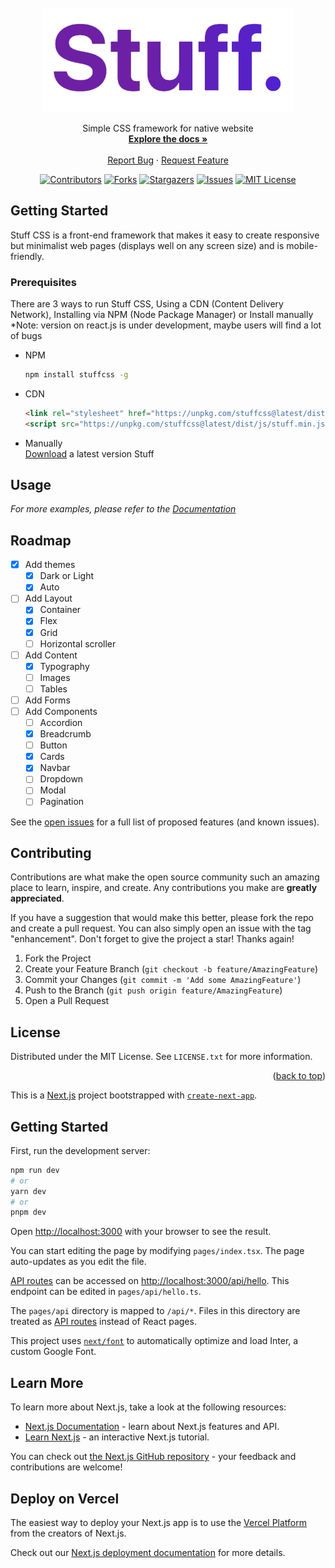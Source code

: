 <!-- PROJECT LOGO -->
<br />
<div align="center">
  <a href="https://github.com/fajarspace/stuff-css">
    <img src="https://github.com/fajarspace/Stuff-CSS/blob/master/src/static/img/stuff-transparent.png?raw=true" alt="Logo" width="400">
  </a>
  <!-- <h3 align="center">Stuff CSS</h3> -->
  <p align="center">
    Simple CSS framework for native website
    <br />
    <a href="https://stuffcss.netlify.app"><strong>Explore the docs »</strong></a>
    <br />
    <br />
    <a href="https://github.com/fajarspace/stuff-css/issues">Report Bug</a>
    ·
    <a href="https://github.com/fajarspace/stuff-css/issues">Request Feature</a>
  </p>

[![Contributors][contributors-shield]][contributors-url]
[![Forks][forks-shield]][forks-url]
[![Stargazers][stars-shield]][stars-url]
[![Issues][issues-shield]][issues-url]
[![MIT License][license-shield]][license-url]

</div>

<!-- GETTING STARTED -->
## Getting Started

Stuff CSS is a front-end framework that makes it easy to create responsive but minimalist web pages (displays well on any screen size) and is mobile-friendly.

### Prerequisites

There are 3 ways to run Stuff CSS, Using a CDN (Content Delivery Network), Installing via NPM (Node Package Manager) or Install manually
*Note: version on react.js is under development, maybe users will find a lot of bugs

* NPM
  ```sh
  npm install stuffcss -g
  ```
* CDN
  ```html
  <link rel="stylesheet" href="https://unpkg.com/stuffcss@latest/dist/css/stuff.min.css">
  <script src="https://unpkg.com/stuffcss@latest/dist/js/stuff.min.js"></script>
  ```
* Manually <br>
  [Download](https://stuffcss.netlify.app) a latest version Stuff 

<!-- USAGE EXAMPLES -->
## Usage

_For more examples, please refer to the [Documentation](https://example.com)_

<!-- ROADMAP -->
## Roadmap

- [x] Add themes
    - [x] Dark or Light
    - [x] Auto
- [ ] Add Layout
    - [x] Container
    - [x] Flex
    - [x] Grid
    - [ ] Horizontal scroller
- [ ] Add Content
    - [x] Typography
    - [ ] Images
    - [ ] Tables
- [ ] Add Forms
- [ ] Add Components
    - [ ] Accordion
    - [x] Breadcrumb
    - [ ] Button
    - [x] Cards
    - [x] Navbar
    - [ ] Dropdown
    - [ ] Modal
    - [ ] Pagination

See the [open issues](https://github.com/fajarspace/stuff-css/issues) for a full list of proposed features (and known issues).



<!-- CONTRIBUTING -->
## Contributing

Contributions are what make the open source community such an amazing place to learn, inspire, and create. Any contributions you make are **greatly appreciated**.

If you have a suggestion that would make this better, please fork the repo and create a pull request. You can also simply open an issue with the tag "enhancement".
Don't forget to give the project a star! Thanks again!

1. Fork the Project
2. Create your Feature Branch (`git checkout -b feature/AmazingFeature`)
3. Commit your Changes (`git commit -m 'Add some AmazingFeature'`)
4. Push to the Branch (`git push origin feature/AmazingFeature`)
5. Open a Pull Request



<!-- LICENSE -->
## License

Distributed under the MIT License. See `LICENSE.txt` for more information.

<p align="right">(<a href="#readme-top">back to top</a>)</p>


<!-- MARKDOWN LINKS & IMAGES -->
<!-- https://www.markdownguide.org/basic-syntax/#reference-style-links -->
[contributors-shield]: https://img.shields.io/github/contributors/fajarspace/stuff-css.svg?style=for-the-badge
[contributors-url]: https://github.com/fajarspace/stuff-css/graphs/contributors
[forks-shield]: https://img.shields.io/github/forks/fajarspace/stuff-css.svg?style=for-the-badge
[forks-url]: https://github.com/fajarspace/stuff-css/network/members
[stars-shield]: https://img.shields.io/github/stars/fajarspace/stuff-css.svg?style=for-the-badge
[stars-url]: https://github.com/fajarspace/stuff-css/stargazers
[issues-shield]: https://img.shields.io/github/issues/fajarspace/stuff-css.svg?style=for-the-badge
[issues-url]: https://github.com/fajarspace/stuff-css/issues
[license-shield]: https://img.shields.io/github/license/fajarspace/stuff-css.svg?style=for-the-badge
[license-url]: https://github.com/fajarspace/stuff-css/blob/master/LICENSE.txt
[linkedin-shield]: https://img.shields.io/badge/-LinkedIn-black.svg?style=for-the-badge&logo=linkedin&colorB=555
[linkedin-url]: https://linkedin.com/in/othneildrew
[product-screenshot]: images/screenshot.png
[Next.js]: https://img.shields.io/badge/next.js-000000?style=for-the-badge&logo=nextdotjs&logoColor=white
[Next-url]: https://nextjs.org/
[React.js]: https://img.shields.io/badge/React-20232A?style=for-the-badge&logo=react&logoColor=61DAFB
[React-url]: https://reactjs.org/
[Vue.js]: https://img.shields.io/badge/Vue.js-35495E?style=for-the-badge&logo=vuedotjs&logoColor=4FC08D
[Vue-url]: https://vuejs.org/
[Angular.io]: https://img.shields.io/badge/Angular-DD0031?style=for-the-badge&logo=angular&logoColor=white
[Angular-url]: https://angular.io/
[Svelte.dev]: https://img.shields.io/badge/Svelte-4A4A55?style=for-the-badge&logo=svelte&logoColor=FF3E00
[Svelte-url]: https://svelte.dev/
[Laravel.com]: https://img.shields.io/badge/Laravel-FF2D20?style=for-the-badge&logo=laravel&logoColor=white
[Laravel-url]: https://laravel.com
[Bootstrap.com]: https://img.shields.io/badge/Bootstrap-563D7C?style=for-the-badge&logo=bootstrap&logoColor=white
[Bootstrap-url]: https://getbootstrap.com
[JQuery.com]: https://img.shields.io/badge/jQuery-0769AD?style=for-the-badge&logo=jquery&logoColor=white
[JQuery-url]: https://jquery.com 

This is a [Next.js](https://nextjs.org/) project bootstrapped with [`create-next-app`](https://github.com/vercel/next.js/tree/canary/packages/create-next-app).

## Getting Started

First, run the development server:

```bash
npm run dev
# or
yarn dev
# or
pnpm dev
```

Open [http://localhost:3000](http://localhost:3000) with your browser to see the result.

You can start editing the page by modifying `pages/index.tsx`. The page auto-updates as you edit the file.

[API routes](https://nextjs.org/docs/api-routes/introduction) can be accessed on [http://localhost:3000/api/hello](http://localhost:3000/api/hello). This endpoint can be edited in `pages/api/hello.ts`.

The `pages/api` directory is mapped to `/api/*`. Files in this directory are treated as [API routes](https://nextjs.org/docs/api-routes/introduction) instead of React pages.

This project uses [`next/font`](https://nextjs.org/docs/basic-features/font-optimization) to automatically optimize and load Inter, a custom Google Font.

## Learn More

To learn more about Next.js, take a look at the following resources:

- [Next.js Documentation](https://nextjs.org/docs) - learn about Next.js features and API.
- [Learn Next.js](https://nextjs.org/learn) - an interactive Next.js tutorial.

You can check out [the Next.js GitHub repository](https://github.com/vercel/next.js/) - your feedback and contributions are welcome!

## Deploy on Vercel

The easiest way to deploy your Next.js app is to use the [Vercel Platform](https://vercel.com/new?utm_medium=default-template&filter=next.js&utm_source=create-next-app&utm_campaign=create-next-app-readme) from the creators of Next.js.

Check out our [Next.js deployment documentation](https://nextjs.org/docs/deployment) for more details.
